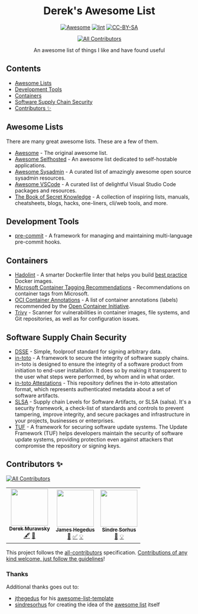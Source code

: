 <!-- lint ignore no-dead-urls awesome-git-repo-age -->
<!-- markdownlint-disable-file MD033 MD041 -->
<div align="center">

<!-- title -->

# Derek's Awesome List <!-- omit in toc -->
<!--lint disable double-link -->
[![Awesome](https://awesome.re/badge.svg)](https://awesome.re) [![lint](https://github.com/derekmurawsky/dereks-awesome-list/actions/workflows/lint.yaml/badge.svg)](https://github.com/derekmurawsky/dereks-awesome-list/actions/workflows/lint.yaml) [![CC-BY-SA](https://i.creativecommons.org/l/by-sa/4.0/80x15.png)](http://creativecommons.org/licenses/by-sa/4.0/)
<!-- ALL-CONTRIBUTORS-BADGE:START - Do not remove or modify this section -->
[![All Contributors](https://img.shields.io/badge/all_contributors-3-orange.svg?style=flat-square)](#contributors-)
<!-- ALL-CONTRIBUTORS-BADGE:END -->
<!--lint enable double-link -->
<!-- subtitle -->

An awesome list of things I like and have found useful

</div>

<!-- omit in toc -->
## Contents
<!--lint disable double-link -->
- [Awesome Lists](#awesome-lists)
- [Development Tools](#development-tools)
- [Containers](#containers)
- [Software Supply Chain Security](#software-supply-chain-security)
- [Contributors ✨](#contributors-)
<!--lint enable double-link -->
## Awesome Lists

There are many great awesome lists. These are a few of them.
<!--lint ignore double-link -->
- [Awesome](https://github.com/sindresorhus/awesome) - The original awesome list.
- [Awesome Selfhosted](https://github.com/awesome-selfhosted/awesome-selfhosted) - An awesome list dedicated to self-hostable applications.
- [Awesome Sysadmin](https://github.com/awesome-foss/awesome-sysadmin) - A curated list of amazingly awesome open source sysadmin resources.
- [Awesome VSCode](https://github.com/viatsko/awesome-vscode) - A curated list of delightful Visual Studio Code packages and resources.
- [The Book of Secret Knowledge](https://github.com/trimstray/the-book-of-secret-knowledge) - A collection of inspiring lists, manuals, cheatsheets, blogs, hacks, one-liners, cli/web tools, and more.

## Development Tools

- [pre-commit](https://pre-commit.com/) - A framework for managing and maintaining multi-language pre-commit hooks.

## Containers

- [Hadolint](https://github.com/hadolint/hadolint) - A smarter Dockerfile linter that helps you build [best practice](https://docs.docker.com/engine/userguide/eng-image/dockerfile_best-practices) Docker images.
- [Microsoft Container Tagging Recommendations](https://docs.microsoft.com/en-us/azure/container-registry/container-registry-image-tag-version) - Recommendations on container tags from Microsoft.
- [OCI Container Annotations](https://github.com/opencontainers/image-spec/blob/main/annotations.md) - A list of container annotations (labels) recommended by the [Open Container Initiative](https://opencontainers.org/).
- [Trivy](https://github.com/aquasecurity/trivy) - Scanner for vulnerabilities in container images, file systems, and Git repositories, as well as for configuration issues.

## Software Supply Chain Security

- [DSSE](https://github.com/secure-systems-lab/dsse) - Simple, foolproof standard for signing arbitrary data.
- [in-toto](https://in-toto.io/) - A framework to secure the integrity of software supply chains. in-toto is designed to ensure the integrity of a software product from initiation to end-user installation. It does so by making it transparent to the user what steps were performed, by whom and in what order.
- [in-toto Attestations](https://github.com/in-toto/attestation) - This repository defines the in-toto attestation format, which represents authenticated metadata about a set of software artifacts.
- [SLSA](https://slsa.dev/) - Supply chain Levels for Software Artifacts, or SLSA (salsa). It's a security framework, a check-list of standards and controls to prevent tampering, improve integrity, and secure packages and infrastructure in your projects, businesses or enterprises.
- [TUF](https://theupdateframework.io/) - A framework for securing software update systems. The Update Framework (TUF) helps developers maintain the security of software update systems, providing protection even against attackers that compromise the repository or signing keys.

## Contributors ✨

<!-- ALL-CONTRIBUTORS-BADGE:START - Do not remove or modify this section -->
[![All Contributors](https://img.shields.io/badge/all_contributors-1-orange.svg?style=flat-square)](#contributors)
<!-- ALL-CONTRIBUTORS-BADGE:END -->

<!-- ALL-CONTRIBUTORS-LIST:START - Do not remove or modify this section -->
<!-- prettier-ignore-start -->
<!-- markdownlint-disable -->
<table>
  <tr>
    <td align="center"><a href="http://www.theendofthetunnel.org"><img src="https://avatars.githubusercontent.com/u/3741839?v=4?s=100" width="100px;" alt=""/><br /><sub><b>Derek Murawsky</b></sub></a><br /><a href="#content-derekmurawsky" title="Content">🖋</a> <a href="#design-derekmurawsky" title="Design">🎨</a></td>
    <td align="center"><a href="https://jthegedus.medium.com/"><img src="https://avatars.githubusercontent.com/u/20798510?v=4?s=100" width="100px;" alt=""/><br /><sub><b>James Hegedus</b></sub></a><br /><a href="#tool-jthegedus" title="Tools">🔧</a> <a href="#tutorial-jthegedus" title="Tutorials">✅</a> <a href="#example-jthegedus" title="Examples">💡</a></td>
    <td align="center"><a href="https://sindresorhus.com/apps"><img src="https://avatars.githubusercontent.com/u/170270?v=4?s=100" width="100px;" alt=""/><br /><sub><b>Sindre Sorhus</b></sub></a><br /><a href="#ideas-sindresorhus" title="Ideas, Planning, & Feedback">🤔</a> <a href="#example-sindresorhus" title="Examples">💡</a></td>
  </tr>
</table>

<!-- markdownlint-restore -->
<!-- prettier-ignore-end -->

<!-- ALL-CONTRIBUTORS-LIST:END -->

This project follows the [all-contributors](https://github.com/all-contributors/all-contributors) specification. [Contributions of any kind welcome, just follow the guidelines](contributing.md)!

<!-- omit in toc -->
### Thanks

Additional thanks goes out to:
<!--lint ignore double-link -->
- [jthegedus](https://github.com/jthegedus) for his [awesome-list-template](https://github.com/jthegedus/awesome-list-template)
- [sindresorhus](https://github.com/sindresorhus) for creating the idea of the [awesome list](https://github.com/sindresorhus/awesome) itself
